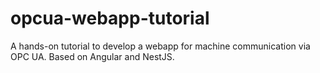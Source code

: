 # opcua-webapp-tutorial
A hands-on tutorial to develop a webapp for machine communication via OPC UA. Based on Angular and NestJS.
